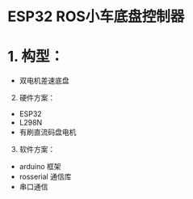 # ESP32 ROS小车底盘控制器

# 1. 构型：

* 双电机差速底盘

2. 硬件方案： 

* ESP32
* L298N
* 有刷直流码盘电机

3. 软件方案：
* arduino 框架
* rosserial 通信库
* 串口通信
